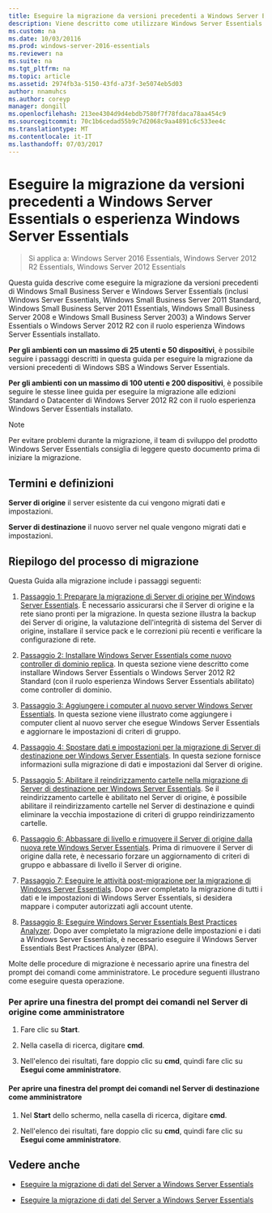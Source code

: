 ```yaml
---
title: Eseguire la migrazione da versioni precedenti a Windows Server Essentials o esperienza Windows Server Essentials
description: Viene descritto come utilizzare Windows Server Essentials
ms.custom: na
ms.date: 10/03/20116
ms.prod: windows-server-2016-essentials
ms.reviewer: na
ms.suite: na
ms.tgt_pltfrm: na
ms.topic: article
ms.assetid: 2974fb3a-5150-43fd-a73f-3e5074eb5d03
author: nnamuhcs
ms.author: coreyp
manager: dongill
ms.openlocfilehash: 213ee4304d9d4ebdb7580f7f78fdaca78aa454c9
ms.sourcegitcommit: 70c1b6cedad55b9c7d2068c9aa4891c6c533ee4c
ms.translationtype: MT
ms.contentlocale: it-IT
ms.lasthandoff: 07/03/2017
---
```

# <a name="migrate-from-previous-versions-to-windows-server-essentials-or-windows-server-essentials-experience"></a>Eseguire la migrazione da versioni precedenti a Windows Server Essentials o esperienza Windows Server Essentials

>Si applica a: Windows Server 2016 Essentials, Windows Server 2012 R2 Essentials, Windows Server 2012 Essentials

Questa guida descrive come eseguire la migrazione da versioni precedenti di Windows Small Business Server e Windows Server Essentials (inclusi Windows Server Essentials, Windows Small Business Server 2011 Standard, Windows Small Business Server 2011 Essentials, Windows Small Business Server 2008 e Windows Small Business Server 2003) a Windows Server Essentials o Windows Server 2012 R2 con il ruolo esperienza Windows Server Essentials installato.  
  
 **Per gli ambienti con un massimo di 25 utenti e 50 dispositivi**, è possibile seguire i passaggi descritti in questa guida per eseguire la migrazione da versioni precedenti di Windows SBS a Windows Server Essentials.  
  
 **Per gli ambienti con un massimo di 100 utenti e 200 dispositivi**, è possibile seguire le stesse linee guida per eseguire la migrazione alle edizioni Standard o Datacenter di Windows Server 2012 R2 con il ruolo esperienza Windows Server Essentials installato.  
  
> [!NOTE]
>  Per evitare problemi durante la migrazione, il team di sviluppo del prodotto Windows Server Essentials consiglia di leggere questo documento prima di iniziare la migrazione.  
  
## <a name="terms-and-definitions"></a>Termini e definizioni  
 **Server di origine** il server esistente da cui vengono migrati dati e impostazioni.  
  
 **Server di destinazione** il nuovo server nel quale vengono migrati dati e impostazioni.  
  
## <a name="migration-process-summary"></a>Riepilogo del processo di migrazione  
 Questa Guida alla migrazione include i passaggi seguenti:  
  
1.  [Passaggio 1: Preparare la migrazione di Server di origine per Windows Server Essentials](Step-1--Prepare-your-Source-Server-for-Windows-Server-Essentials-migration.md).  È necessario assicurarsi che il Server di origine e la rete siano pronti per la migrazione. In questa sezione illustra la backup dei Server di origine, la valutazione dell'integrità di sistema del Server di origine, installare il service pack e le correzioni più recenti e verificare la configurazione di rete.  
  
2.  [Passaggio 2: Installare Windows Server Essentials come nuovo controller di dominio replica](Step-2--Install-Windows-Server-Essentials-as-a-new-replica-domain-controller.md). In questa sezione viene descritto come installare Windows Server Essentials o Windows Server 2012 R2 Standard (con il ruolo esperienza Windows Server Essentials abilitato) come controller di dominio.  
  
3.  [Passaggio 3: Aggiungere i computer al nuovo server Windows Server Essentials](Step-3--Join-computers-to-the-new-Windows-Server-Essentials-server.md).  In questa sezione viene illustrato come aggiungere i computer client al nuovo server che esegue Windows Server Essentials e aggiornare le impostazioni di criteri di gruppo.  
  
4.  [Passaggio 4: Spostare dati e impostazioni per la migrazione di Server di destinazione per Windows Server Essentials](Step-4--Move-settings-and-data-to-the-Destination-Server-for-Windows-Server-Essentials-migration.md).  In questa sezione fornisce informazioni sulla migrazione di dati e impostazioni dal Server di origine.  
  
5.  [Passaggio 5: Abilitare il reindirizzamento cartelle nella migrazione di Server di destinazione per Windows Server Essentials](Step-5--Enable-folder-redirection-on-the-Destination-Server-for-Windows-Server-Essentials-migration.md).  Se il reindirizzamento cartelle è abilitato nel Server di origine, è possibile abilitare il reindirizzamento cartelle nel Server di destinazione e quindi eliminare la vecchia impostazione di criteri di gruppo reindirizzamento cartelle.  
  
6.  [Passaggio 6: Abbassare di livello e rimuovere il Server di origine dalla nuova rete Windows Server Essentials](Step-6--Demote-and-remove-the-Source-Server-from-the-new-Windows-Server-Essentials-network.md).  Prima di rimuovere il Server di origine dalla rete, è necessario forzare un aggiornamento di criteri di gruppo e abbassare di livello il Server di origine.  
  
7.  [Passaggio 7: Eseguire le attività post-migrazione per la migrazione di Windows Server Essentials](Step-7--Perform-post-migration-tasks-for-the-Windows-Server-Essentials-migration.md).  Dopo aver completato la migrazione di tutti i dati e le impostazioni di Windows Server Essentials, si desidera mappare i computer autorizzati agli account utente.  
  
8.  [Passaggio 8: Eseguire Windows Server Essentials Best Practices Analyzer](Step-8--Run-the-Windows-Server-Essentials-Best-Practices-Analyzer.md).  Dopo aver completato la migrazione delle impostazioni e i dati a Windows Server Essentials, è necessario eseguire il Windows Server Essentials Best Practices Analyzer (BPA).  
  
 Molte delle procedure di migrazione è necessario aprire una finestra del prompt dei comandi come amministratore. Le procedure seguenti illustrano come eseguire questa operazione.  
  
###  <a name="BKMK_OpenACommandPromptAsAdmin"></a>Per aprire una finestra del prompt dei comandi nel Server di origine come amministratore  
  
1.  Fare clic su **Start**.  
  
2.  Nella casella di ricerca, digitare **cmd**.  
  
3.  Nell'elenco dei risultati, fare doppio clic su **cmd**, quindi fare clic su **Esegui come amministratore**.  
  
#### <a name="to-open-a-command-prompt-window-on-the-destination-server-as-an-administrator"></a>Per aprire una finestra del prompt dei comandi nel Server di destinazione come amministratore  
  
1.  Nel **Start** dello schermo, nella casella di ricerca, digitare **cmd**.  
  
2.  Nell'elenco dei risultati, fare doppio clic su **cmd**, quindi fare clic su **Esegui come amministratore**.  
  
## <a name="see-also"></a>Vedere anche  
  
-   [Eseguire la migrazione di dati del Server a Windows Server Essentials](Migrate-Server-Data-to-Windows-Server-Essentials.md)

-   [Eseguire la migrazione di dati del Server a Windows Server Essentials](../migrate/Migrate-Server-Data-to-Windows-Server-Essentials.md)

